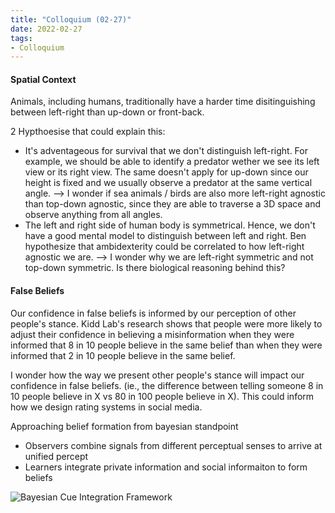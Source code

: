 ```yaml
---
title: "Colloquium (02-27)"
date: 2022-02-27
tags:
- Colloquium
---
```


#### Spatial Context 
 Animals, including humans, traditionally have a harder time disitinguishing between left-right than up-down or front-back. 

2 Hypthoesise that could explain this:
-  It's adventageous for survival that we don't distinguish left-right. For example, we should be able to identify a predator wether we see its left view or its right view. The same doesn't apply for up-down since our height is fixed and we usually observe a predator at the same vertical angle. --> I wonder if sea animals / birds are also more left-right agnostic than top-down agnostic, since they are able to traverse a 3D space and observe anything from all angles. 
- The left and right side of human body is symmetrical. Hence, we don't have a good mental model to distinguish between left and right. Ben hypothesize that ambidexterity could be correlated to how left-right agnostic we are. --> I wonder why we are left-right symmetric and not top-down symmetric. Is there biological reasoning behind this? 

#### False Beliefs 

Our confidence in false beliefs is informed by our perception of other people's stance. Kidd Lab's research shows that people were more likely to adjust their confidence in believing a  misinformation when they were informed that 8 in 10 people believe in the same belief than when they were informed that 2 in 10 people believe in the same belief. 

I wonder how the way we present other people's stance will impact our confidence in false beliefs. (ie., the difference between telling someone 8 in 10 people believe in X vs 80 in 100 people believe in X). This could inform how we design rating systems in social media. 

Approaching belief formation from bayesian standpoint

- Observers combine signals from different perceptual senses to arrive at unified percept
- Learners integrate private information and social informaiton to form beliefs

![Bayesian Cue Integration Framework](https://d3i71xaburhd42.cloudfront.net/ccf8df0bb60ec3f98d9dbfff98be4cf32548299b/7-Figure2-1.png)






